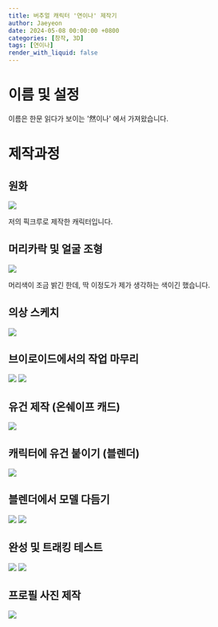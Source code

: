 ```yaml
---
title: 버추얼 캐릭터 '연이나' 제작기
author: Jaeyeon
date: 2024-05-08 00:00:00 +0800
categories: [창작, 3D]
tags: [연이나]
render_with_liquid: false
---
```


# 이름 및 설정

이름은 한문 읽다가 보이는 '然이나' 에서 가져왔습니다.

# 제작과정

## 원화

![](https://peachtart2.s3.ap-northeast-1.amazonaws.com/tart/thumbnail-00a28821-b122-4e4e-bf2c-c02a45469693.webp)

저의 픽크루로 제작한 캐릭터입니다.

## 머리카락 및 얼굴 조형

![](https://peachtart2.s3.ap-northeast-1.amazonaws.com/tart/thumbnail-6ec95a7f-db69-4884-ae5c-063408930f34.webp)

머리색이 조금 밝긴 한데, 딱 이정도가 제가 생각하는 색이긴 했습니다.

## 의상 스케치

![](https://peachtart2.s3.ap-northeast-1.amazonaws.com/tart/webpublic-536bfc09-4e3c-4ba3-833e-78dca6f27fed.png)

## 브이로이드에서의 작업 마무리

![](https://peachtart2.s3.ap-northeast-1.amazonaws.com/tart/webpublic-83062f1d-c0da-4175-b841-4e73df000f4f.png)
![](https://peachtart2.s3.ap-northeast-1.amazonaws.com/tart/webpublic-cc4e8390-ba94-4339-9b0f-de099357e6e8.png)

## 유건 제작 (온쉐이프 캐드)

![](https://peachtart2.s3.ap-northeast-1.amazonaws.com/tart/087a6feb-3edf-4e34-9394-391352516764.webp)

## 캐릭터에 유건 붙이기 (블렌더)

![](https://peachtart2.s3.ap-northeast-1.amazonaws.com/tart/41523b30-9e1b-4706-a22c-47c399bb25f1.webp)

## 블렌더에서 모델 다듬기

![](https://peachtart2.s3.ap-northeast-1.amazonaws.com/tart/c3eec88c-dc68-4e16-bf5e-34cf2362a9b7.webp)
![](https://peachtart2.s3.ap-northeast-1.amazonaws.com/tart/90535e18-0a77-44d3-b981-b3af6a44d3d2.webp)

## 완성 및 트래킹 테스트

![](https://peachtart2.s3.ap-northeast-1.amazonaws.com/tart/7e591bf7-c204-4389-8f6e-2fed727e7511.webp) 
![](https://peachtart2.s3.ap-northeast-1.amazonaws.com/tart/fe21f4a3-6843-4b55-b287-a683b056efbd.webp)

## 프로필 사진 제작

![](https://peachtart2.s3.ap-northeast-1.amazonaws.com/tart/webpublic-c04fc17d-ce2c-4068-be9a-ae5d3dd70837.png)